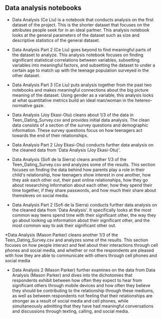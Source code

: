 ## Data analysis notebooks


* Data Analysis (Ce Liu) is a notebook that conducts analysis on the first dataset of the project. This is the shorter dataset that focuses on the attributes people seek for in an ideal partner. This analysis notebook looks at the general parameters of the dataset such as size and descriptive statistics of the general dataset.

* Data Analysis Part 2 (Ce Liu) goes beyond to find meaningful parts of the dataset to analyze. This analysis notebook focuses on finding significant statistical correlations between variables, subsetting variables into meaningful factors, and subsetting the dataset to under a certain age to match up with the teenage population surveyed in the other dataset.

* Data Analysis Part 3 (Ce Liu) puts analysis together from the past two notebooks and makes meaningful connections about the big picture meaning of the dataset. Using gender as a variable, this analysis looks at what quantitative metrics build an ideal man/woman in the hetereo-normative gaze.

* Data Analysis (Joy Ekasi-Otu) cleans about 1/3 of the data in Teen_Dating_Survey.csv and provides initial data analysis. The clean data consists of a section of the survey questions and demographic information. These survey questions focus on how teenagers act towards the end of their relationships. 

* Data Analysis Part 2 (Joy Ekasi-Otu) conducts further data analysis on the cleaned data from 'Data Analysis (Joy Ekasi-Otu)'. 

* Data Analysis (Sofi de la Sierra) cleans another 1/3 of the Teen_Dating_Survey.csv and analyzes some of the results. This section focuses on finding the data behind how parents play a role in their child's relationship, how teenagers show interest in one another, how they ask each other out, their past online relationships, how they go about researching information about each other, how they spend their time together, if they share passwords, and how much their share about themsleves on social media.

* Data Analysis Part 2 (Sofi de la Sierra) conducts further data analysis on the cleaned data from 'Data Analysis'. It specifically looks at the most common way teens spend time with their significant other, the way they go about looking up information about their significant other, and the most common way to ask their significant other out.

*Data Analysis (Mason Parker) cleans another 1/3 of the Teen_Dating_Survey.csv and analyzes some of the results. This section focuses on how people interact and feel about their interactions through cell phones and social media, and whether or not the respondents are pleased with how they are able to communicate with others through cell phones and social media

* Data Analysis 2 (Mason Parker) further examines on the data from Data Analysis (Mason Parker) and dives into the dichotomies that respondents exhibit between how often they expect to hear from significant others through mobile devices and how often they believe they should be contributing to the relationship through these mediums, as well as between respondents not feeling that their relationships are stronger as a result of social media and cell phones, while simultaneously admitting that they have had meaningful conversations and discussions through texting, calling, and social media.
